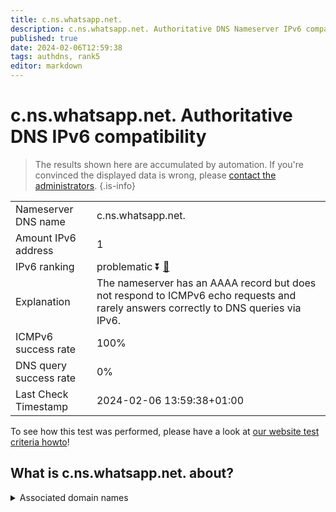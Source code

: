 ```yaml
---
title: c.ns.whatsapp.net.
description: c.ns.whatsapp.net. Authoritative DNS Nameserver IPv6 compatibility
published: true
date: 2024-02-06T12:59:38
tags: authdns, rank5
editor: markdown
---
```


# c.ns.whatsapp.net. Authoritative DNS IPv6 compatibility

> The results shown here are accumulated by automation. If you're convinced the displayed data is wrong, please [contact the administrators](/howto/chat). 
{.is-info}




|   |   |
| - | - |
| Nameserver DNS name | c.ns.whatsapp.net.
| Amount IPv6 address | 1
| IPv6 ranking | problematic :arrow_double_down: [🔗](/howto/ranking) |
| Explanation | The nameserver has an AAAA record but does not respond to ICMPv6 echo requests and rarely answers correctly to DNS queries via IPv6. |
| ICMPv6 success rate | 100%|
| DNS query success rate | 0% |
| Last Check Timestamp | 2024-02-06 13:59:38+01:00 |

To see how this test was performed, please have a look at [our website test criteria howto](/howto/testcriteria/authdns)!


## What is c.ns.whatsapp.net. about?






<details>
<summary>Associated domain names</summary>

www.whatsapp.com

</details>
